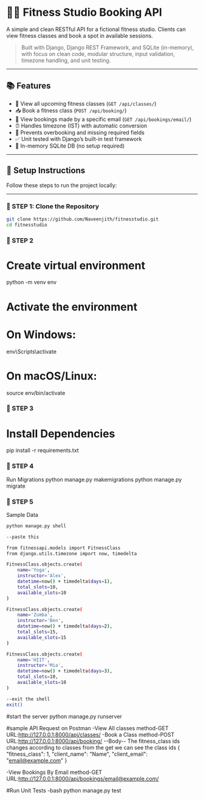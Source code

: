 # 🏋️‍♂️ Fitness Studio Booking API

A simple and clean RESTful API for a fictional fitness studio. Clients can view fitness classes and book a spot in available sessions.

> Built with Django, Django REST Framework, and SQLite (in-memory), with focus on clean code, modular structure, input validation, timezone handling, and unit testing.

---

## 📚 Features

- 📅 View all upcoming fitness classes (`GET /api/classes/`)
- 📥 Book a fitness class (`POST /api/booking/`)
- 📧 View bookings made by a specific email (`GET /api/bookings/email/`)
- ⏰ Handles timezone (IST) with automatic conversion
- 🚫 Prevents overbooking and missing required fields
- ✅ Unit tested with Django’s built-in test framework
- 🧪 In-memory SQLite DB (no setup required)

---

## 🔧 Setup Instructions
Follow these steps to run the project locally:

---

### 🔹 STEP 1: Clone the Repository

```bash
git clone https://github.com/Naveenjith/fitnesstudio.git
cd fitnesstudio
```
### 🔹 STEP 2
# Create virtual environment
python -m venv env
# Activate the environment
# On Windows:
env\Scripts\activate
# On macOS/Linux:
source env/bin/activate

### 🔹 STEP 3
# Install Dependencies
pip install -r requirements.txt

### 🔹 STEP 4
Run Migrations
python manage.py makemigrations
python manage.py migrate

### 🔹 STEP 5
Sample Data
```bash
python manage.py shell

--paste this

from fitnessapi.models import FitnessClass
from django.utils.timezone import now, timedelta

FitnessClass.objects.create(
    name='Yoga',
    instructor='Alex',
    datetime=now() + timedelta(days=1),
    total_slots=10,
    available_slots=10
)

FitnessClass.objects.create(
    name='Zumba',
    instructor='Ben',
    datetime=now() + timedelta(days=2),
    total_slots=15,
    available_slots=15
)

FitnessClass.objects.create(
    name='HIIT',
    instructor='Mia',
    datetime=now() + timedelta(days=3),
    total_slots=10,
    available_slots=10
)

--exit the shell
exit()
```

#start the server 
python manage.py runserver

#sample API Request on Postman
-View All classes
method-GET
URL:http://127.0.0.1:8000/api/classes/
-Book a Class
method-POST
URL:http://127.0.0.1:8000/api/booking/
--Body--
The fitness_class ids changes according to classes from the get we can see the class ids 
{
  "fitness_class": 1,
  "client_name": "Name",
  "client_email": "email@example.com"
}

-View Bookings By Email
method-GET
URL:http://127.0.0.1:8000/api/bookings/email@example.com/

#Run Unit Tests
-bash
python manage.py test
